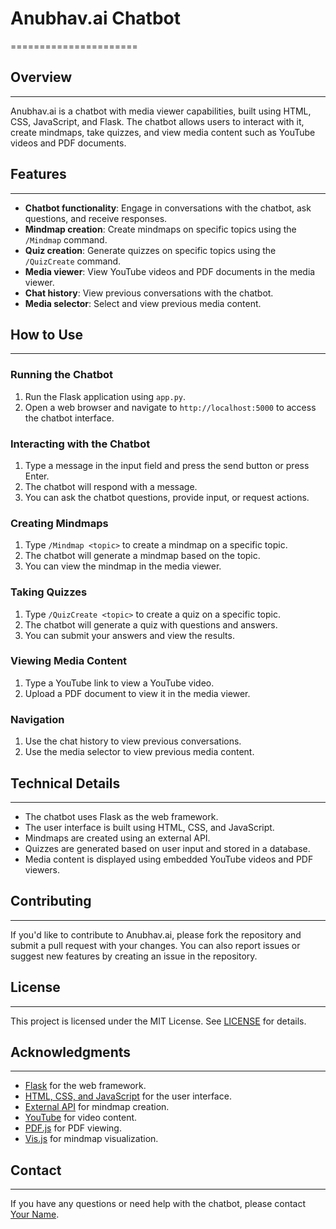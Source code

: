 # Anubhav.ai Chatbot
======================

## Overview
-----------

Anubhav.ai is a chatbot with media viewer capabilities, built using HTML, CSS, JavaScript, and Flask. The chatbot allows users to interact with it, create mindmaps, take quizzes, and view media content such as YouTube videos and PDF documents.

## Features
------------

* **Chatbot functionality**: Engage in conversations with the chatbot, ask questions, and receive responses.
* **Mindmap creation**: Create mindmaps on specific topics using the `/Mindmap` command.
* **Quiz creation**: Generate quizzes on specific topics using the `/QuizCreate` command.
* **Media viewer**: View YouTube videos and PDF documents in the media viewer.
* **Chat history**: View previous conversations with the chatbot.
* **Media selector**: Select and view previous media content.

## How to Use
--------------

### Running the Chatbot

1. Run the Flask application using `app.py`.
2. Open a web browser and navigate to `http://localhost:5000` to access the chatbot interface.

### Interacting with the Chatbot

1. Type a message in the input field and press the send button or press Enter.
2. The chatbot will respond with a message.
3. You can ask the chatbot questions, provide input, or request actions.

### Creating Mindmaps

1. Type `/Mindmap <topic>` to create a mindmap on a specific topic.
2. The chatbot will generate a mindmap based on the topic.
3. You can view the mindmap in the media viewer.

### Taking Quizzes

1. Type `/QuizCreate <topic>` to create a quiz on a specific topic.
2. The chatbot will generate a quiz with questions and answers.
3. You can submit your answers and view the results.

### Viewing Media Content

1. Type a YouTube link to view a YouTube video.
2. Upload a PDF document to view it in the media viewer.

### Navigation

1. Use the chat history to view previous conversations.
2. Use the media selector to view previous media content.

## Technical Details
--------------------

* The chatbot uses Flask as the web framework.
* The user interface is built using HTML, CSS, and JavaScript.
* Mindmaps are created using an external API.
* Quizzes are generated based on user input and stored in a database.
* Media content is displayed using embedded YouTube videos and PDF viewers.

## Contributing
---------------

If you'd like to contribute to Anubhav.ai, please fork the repository and submit a pull request with your changes. You can also report issues or suggest new features by creating an issue in the repository.

## License
---------

This project is licensed under the MIT License. See [LICENSE](LICENSE) for details.

## Acknowledgments
----------------

* [Flask](https://flask.palletsprojects.com/en/2.0.x/) for the web framework.
* [HTML, CSS, and JavaScript](https://www.w3.org/) for the user interface.
* [External API](https://example.com/api) for mindmap creation.
* [YouTube](https://www.youtube.com/) for video content.
* [PDF.js](https://mozilla.github.io/pdf.js/) for PDF viewing.
* [Vis.js](https://visjs.org/) for mindmap visualization.

## Contact
---------

If you have any questions or need help with the chatbot, please contact [Your Name](mailto:your@email.com).

